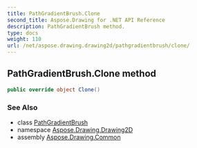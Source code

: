 ```yaml
---
title: PathGradientBrush.Clone
second_title: Aspose.Drawing for .NET API Reference
description: PathGradientBrush method. 
type: docs
weight: 110
url: /net/aspose.drawing.drawing2d/pathgradientbrush/clone/
---
```

## PathGradientBrush.Clone method

```csharp
public override object Clone()
```

### See Also

* class [PathGradientBrush](../)
* namespace [Aspose.Drawing.Drawing2D](../../pathgradientbrush/)
* assembly [Aspose.Drawing.Common](../../../)


